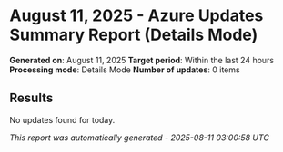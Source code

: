 # August 11, 2025 - Azure Updates Summary Report (Details Mode)

**Generated on**: August 11, 2025
**Target period**: Within the last 24 hours
**Processing mode**: Details Mode
**Number of updates**: 0 items

## Results

No updates found for today.


*This report was automatically generated - 2025-08-11 03:00:58 UTC*